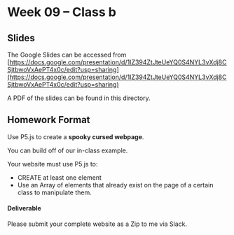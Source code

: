 # Week 09 – Class b

## Slides

The Google Slides can be accessed from [https://docs.google.com/presentation/d/1IZ394ZtJteUeYQ0S4NYL3vXdj8CSjtbwoVxAePT4x0c/edit?usp=sharing](https://docs.google.com/presentation/d/1IZ394ZtJteUeYQ0S4NYL3vXdj8CSjtbwoVxAePT4x0c/edit?usp=sharing)

A PDF of the slides can be found in this directory.

## Homework Format

Use P5.js to create a **spooky cursed webpage**.

You can build off of our in-class example.

Your website must use P5.js to:

- CREATE at least one element
- Use an Array of elements that already exist on the page of a certain class to manipulate them.

#### Deliverable

Please submit your complete website as a Zip to me via Slack.
